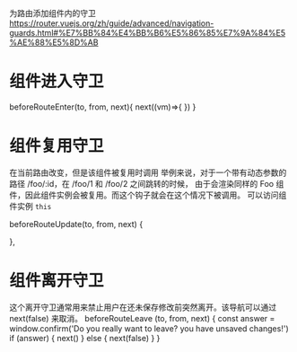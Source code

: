 为路由添加组件内的守卫
https://router.vuejs.org/zh/guide/advanced/navigation-guards.html#%E7%BB%84%E4%BB%B6%E5%86%85%E7%9A%84%E5%AE%88%E5%8D%AB

# 组件进入守卫 
beforeRouteEnter(to, from, next){
   next((vm)=>{
   })
}

# 组件复用守卫
在当前路由改变，但是该组件被复用时调用
举例来说，对于一个带有动态参数的路径 /foo/:id，在 /foo/1 和 /foo/2 之间跳转的时候，
由于会渲染同样的 Foo 组件，因此组件实例会被复用。而这个钩子就会在这个情况下被调用。
可以访问组件实例 `this`

beforeRouteUpdate(to, from, next) {

},

# 组件离开守卫
这个离开守卫通常用来禁止用户在还未保存修改前突然离开。该导航可以通过 next(false) 来取消。
beforeRouteLeave (to, from, next) {
  const answer = window.confirm('Do you really want to leave? you have unsaved changes!')
  if (answer) {
    next()
  } else {
    next(false)
  }
}